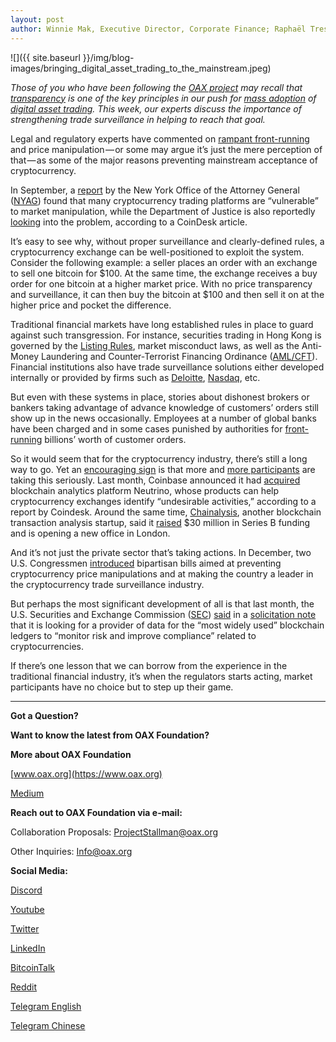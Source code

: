 ```yaml
---
layout: post
author: Winnie Mak, Executive Director, Corporate Finance; Raphaël Tressieres, Director, Business Development and Amanda Liu, General Manager, OAX Foundation
---
```


![]({{ site.baseurl }}/img/blog-images/bringing_digital_asset_trading_to_the_mainstream.jpeg)

_Those of you who have been following the [OAX project](https://www.oax.org/en) may recall that [transparency](https://medium.com/@OAX_Foundation/oax-regulatory-breakfast-bridging-the-knowledge-gap-in-a-decentralized-ecosystem-3939790c41cf) is one of the key principles in our push for [mass adoption](https://medium.com/@OAX_Foundation/moving-the-regulatory-debate-onwards-531478215d29) of [digital asset trading](https://medium.com/@OAX_Foundation/oax-dex-software-development-kit-8faba46981d10). This week, our experts discuss the importance of strengthening trade surveillance in helping to reach that goal._

Legal and regulatory experts have commented on [rampant front-running](https://medium.com/lgogroup/how-exchanges-manipulate-the-price-of-bitcoin-6e7e4b99a4a) and price manipulation — or some may argue it’s just the mere perception of that — as some of the major reasons preventing mainstream acceptance of cryptocurrency.

In September, a [report](https://www.coindesk.com/new-york-ags-office-takes-aim-at-crypto-exchanges-in-new-report) by the New York Office of the Attorney General ([NYAG](https://virtualmarkets.ag.ny.gov)) found that many cryptocurrency trading platforms are “vulnerable” to market manipulation, while the Department of Justice is also reportedly [looking](https://www.coindesk.com/report-us-officials-are-probing-tether-role-in-bitcoin-market-manipulation) into the problem, according to a CoinDesk article.

It’s easy to see why, without proper surveillance and clearly-defined rules, a cryptocurrency exchange can be well-positioned to exploit the system. Consider the following example: a seller places an order with an exchange to sell one bitcoin for $100. At the same time, the exchange receives a buy order for one bitcoin at a higher market price. With no price transparency and surveillance, it can then buy the bitcoin at $100 and then sell it on at the higher price and pocket the difference.

Traditional financial markets have long established rules in place to guard against such transgression. For instance, securities trading in Hong Kong is governed by the [Listing Rules](https://www.hkex.com.hk/Listing/Rules-and-Guidance/Listing-Rules?sc_lang=en), market misconduct laws, as well as the Anti-Money Laundering and Counter-Terrorist Financing Ordinance ([AML/CFT](https://www.hkma.gov.hk/eng/key-functions/banking-stability/aml-cft.shtml)). Financial institutions also have trade surveillance solutions either developed internally or provided by firms such as [Deloitte](https://www2.deloitte.com/lu/en/pages/technology/articles/regtech-companies-compliance.html#tab5), [Nasdaq](https://www2.deloitte.com/lu/en/pages/technology/articles/regtech-companies-compliance.html#tab5), etc.

But even with these systems in place, stories about dishonest brokers or bankers taking advantage of advance knowledge of customers’ orders still show up in the news occasionally. Employees at a number of global banks have been charged and in some cases punished by authorities for [front-running](https://www.investopedia.com/terms/f/frontrunning.asp) billions’ worth of customer orders.

So it would seem that for the cryptocurrency industry, there’s still a long way to go. Yet an [encouraging sign](https://ethereumworldnews.com/nasdaq-gemini-begin-cryptocurrency-trading-surveillance/) is that more and [more participants](https://medium.com/totle/front-running-and-its-effect-on-decentralized-exchanges-e463ca4474db) are taking this seriously. Last month, Coinbase announced it had [acquired](https://www.coindesk.com/coinbase-acquires-blockchain-tracking-startup-neutrino-for-undisclosed-price) blockchain analytics platform Neutrino, whose products can help cryptocurrency exchanges identify “undesirable activities,” according to a report by Coindesk. Around the same time, [Chainalysis](https://www.ethnews.com/chainalysis-addresses-user-data-policies-following-coinbases-comments), another blockchain transaction analysis startup, said it [raised](https://www.coindesk.com/blockchain-sleuthing-startup-chainalysis-raises-30-million-series-b) $30 million in Series B funding and is opening a new office in London.

And it’s not just the private sector that’s taking actions. In December, two U.S. Congressmen [introduced](https://www.coindesk.com/us-congressmen-introduce-two-bills-to-prevent-crypto-price-manipulation) bipartisan bills aimed at preventing cryptocurrency price manipulations and at making the country a leader in the cryptocurrency trade surveillance industry.

But perhaps the most significant development of all is that last month, the U.S. Securities and Exchange Commission ([SEC](https://news.bitcoin.com/analysis-understanding-the-secs-stance-on-crypto/)) [said](https://www.coindesk.com/sec-seeks-big-data-tool-for-blockchains-to-improve-compliance) in a [solicitation note](https://www.fbo.gov/index?s=opportunity&mode=form&id=c18a03f93cf06df47dab8a1c1a7f87a9&tab=core&_cview=0) that it is looking for a provider of data for the “most widely used” blockchain ledgers to “monitor risk and improve compliance” related to cryptocurrencies.

If there’s one lesson that we can borrow from the experience in the traditional financial industry, it’s when the regulators starts acting, market participants have no choice but to step up their game.

---

**Got a Question?**

**Want to know the latest from OAX Foundation?**

**More about OAX Foundation**

[www.oax.org](https://www.oax.org)

[Medium](https://medium.com/@OAX_Foundation)  
  

**Reach out to OAX Foundation via e-mail:**

Collaboration Proposals: [ProjectStallman@oax.org](ProjectStallman@oax.org)

Other Inquiries: [Info@oax.org](Info@oax.org)

**Social Media:**

[Discord](https://discordapp.com/invite/ZH5YHkb)

[Youtube](https://bit.ly/2Bvsk73)

[Twitter](https://twitter.com/OAX_Foundation)

[LinkedIn](https://www.linkedin.com/company/oax-foundation/)

[BitcoinTalk](http://bitcointalk.org/index.php?topic=1943946)

[Reddit](https://www.reddit.com/r/OpenANX/)

[Telegram English](https://t.me/openanxteam)

[Telegram Chinese](https://t.me/oax_cn)
